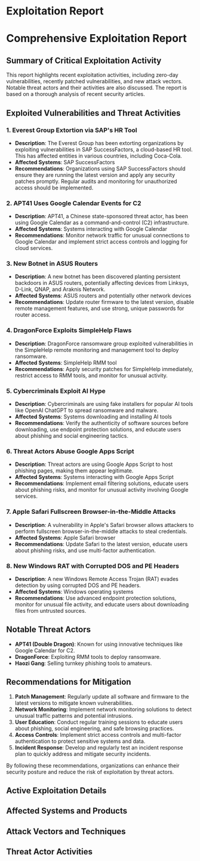 # Exploitation Report

# Comprehensive Exploitation Report

## Summary of Critical Exploitation Activity

This report highlights recent exploitation activities, including zero-day vulnerabilities, recently patched vulnerabilities, and new attack vectors. Notable threat actors and their activities are also discussed. The report is based on a thorough analysis of recent security articles.

## Exploited Vulnerabilities and Threat Activities

### 1. **Everest Group Extortion via SAP's HR Tool**
- **Description**: The Everest Group has been extorting organizations by exploiting vulnerabilities in SAP SuccessFactors, a cloud-based HR tool. This has affected entities in various countries, including Coca-Cola.
- **Affected Systems**: SAP SuccessFactors
- **Recommendations**: Organizations using SAP SuccessFactors should ensure they are running the latest version and apply any security patches promptly. Regular audits and monitoring for unauthorized access should be implemented.

### 2. **APT41 Uses Google Calendar Events for C2**
- **Description**: APT41, a Chinese state-sponsored threat actor, has been using Google Calendar as a command-and-control (C2) infrastructure.
- **Affected Systems**: Systems interacting with Google Calendar
- **Recommendations**: Monitor network traffic for unusual connections to Google Calendar and implement strict access controls and logging for cloud services.

### 3. **New Botnet in ASUS Routers**
- **Description**: A new botnet has been discovered planting persistent backdoors in ASUS routers, potentially affecting devices from Linksys, D-Link, QNAP, and Araknis Network.
- **Affected Systems**: ASUS routers and potentially other network devices
- **Recommendations**: Update router firmware to the latest version, disable remote management features, and use strong, unique passwords for router access.

### 4. **DragonForce Exploits SimpleHelp Flaws**
- **Description**: DragonForce ransomware group exploited vulnerabilities in the SimpleHelp remote monitoring and management tool to deploy ransomware.
- **Affected Systems**: SimpleHelp RMM tool
- **Recommendations**: Apply security patches for SimpleHelp immediately, restrict access to RMM tools, and monitor for unusual activity.

### 5. **Cybercriminals Exploit AI Hype**
- **Description**: Cybercriminals are using fake installers for popular AI tools like OpenAI ChatGPT to spread ransomware and malware.
- **Affected Systems**: Systems downloading and installing AI tools
- **Recommendations**: Verify the authenticity of software sources before downloading, use endpoint protection solutions, and educate users about phishing and social engineering tactics.

### 6. **Threat Actors Abuse Google Apps Script**
- **Description**: Threat actors are using Google Apps Script to host phishing pages, making them appear legitimate.
- **Affected Systems**: Systems interacting with Google Apps Script
- **Recommendations**: Implement email filtering solutions, educate users about phishing risks, and monitor for unusual activity involving Google services.

### 7. **Apple Safari Fullscreen Browser-in-the-Middle Attacks**
- **Description**: A vulnerability in Apple's Safari browser allows attackers to perform fullscreen browser-in-the-middle attacks to steal credentials.
- **Affected Systems**: Apple Safari browser
- **Recommendations**: Update Safari to the latest version, educate users about phishing risks, and use multi-factor authentication.

### 8. **New Windows RAT with Corrupted DOS and PE Headers**
- **Description**: A new Windows Remote Access Trojan (RAT) evades detection by using corrupted DOS and PE headers.
- **Affected Systems**: Windows operating systems
- **Recommendations**: Use advanced endpoint protection solutions, monitor for unusual file activity, and educate users about downloading files from untrusted sources.

## Notable Threat Actors

- **APT41 (Double Dragon)**: Known for using innovative techniques like Google Calendar for C2.
- **DragonForce**: Exploiting RMM tools to deploy ransomware.
- **Haozi Gang**: Selling turnkey phishing tools to amateurs.

## Recommendations for Mitigation

1. **Patch Management**: Regularly update all software and firmware to the latest versions to mitigate known vulnerabilities.
2. **Network Monitoring**: Implement network monitoring solutions to detect unusual traffic patterns and potential intrusions.
3. **User Education**: Conduct regular training sessions to educate users about phishing, social engineering, and safe browsing practices.
4. **Access Controls**: Implement strict access controls and multi-factor authentication to protect sensitive systems and data.
5. **Incident Response**: Develop and regularly test an incident response plan to quickly address and mitigate security incidents.

By following these recommendations, organizations can enhance their security posture and reduce the risk of exploitation by threat actors.

## Active Exploitation Details



## Affected Systems and Products



## Attack Vectors and Techniques



## Threat Actor Activities

 